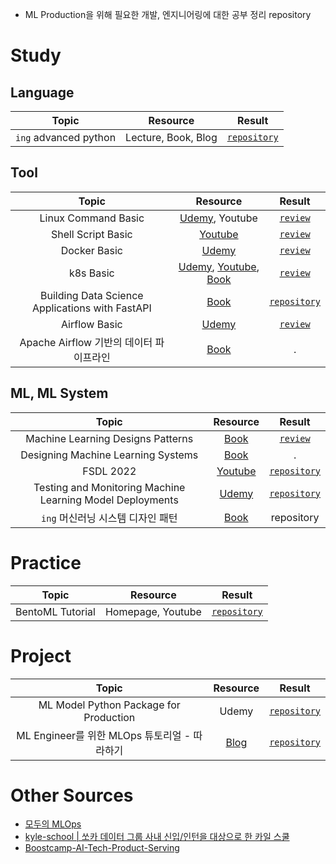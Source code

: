 - ML Production을 위해 필요한 개발, 엔지니어링에 대한 공부 정리 repository

# Study
## Language
|Topic|Resource|Result|
|:------:|:---:|:---:|
|`ing` advanced python|Lecture, Book, Blog|[`repository`](https://github.com/minsoo9506/advanced-python-study)|

## Tool
|Topic|Resource|Result|
|:------:|:---:|:---:|
|Linux Command Basic|[Udemy](https://www.udemy.com/course/linux-command-line-colt/), Youtube|[`review`](https://minsoo9506.github.io/04-linux-udemy/)|
|Shell Script Basic|[Youtube](https://www.youtube.com/playlist?list=PLApuRlvrZKog2XlvGJQh9KY8ePCvUG7Je)|[`review`](https://minsoo9506.github.io/05-shell/)|
|Docker Basic |[Udemy](https://www.udemy.com/course/docker-kubernetes-2022/)|[`review`](https://minsoo9506.github.io/categories/docker/)|
|k8s Basic|[Udemy](https://www.udemy.com/course/docker-kubernetes-2022/), [Youtube](https://www.youtube.com/playlist?list=PLApuRlvrZKohaBHvXAOhUD-RxD0uQ3z0c), [Book](http://www.yes24.com/Product/Goods/84927385)|[`review`](https://minsoo9506.github.io/categories/kubernetes/)|
|Building Data Science Applications with FastAPI|[Book](https://github.com/PacktPublishing/Building-Data-Science-Applications-with-FastAPI)|[`repository`](https://github.com/minsoo9506/FastAPI-study)|
|Airflow Basic|[Udemy](https://www.udemy.com/course/the-complete-hands-on-course-to-master-apache-airflow/)|[`review`](https://minsoo9506.github.io/categories/airflow/)|
|Apache Airflow 기반의 데이터 파이프라인|[Book](http://www.yes24.com/Product/Goods/107878326)|.|

## ML, ML System
|Topic|Resource|Result|
|:------:|:---:|:---:|
|Machine Learning Designs Patterns|[Book](https://www.amazon.com/Machine-Learning-Design-Patterns-Preparation/dp/1098115783)|[`review`](./review/book_ML_design_patterns/)|
|Designing Machine Learning Systems|[Book](https://www.amazon.com/Designing-Machine-Learning-Systems-Production-Ready/dp/1098107969)|.|
|FSDL 2022|[Youtube](https://fullstackdeeplearning.com/course/2022/)|[`repository`](https://github.com/minsoo9506/FSDL2022-study)|
|Testing and Monitoring Machine Learning Model Deployments|[Udemy](https://www.udemy.com/course/deployment-of-machine-learning-models/)|[`repository`](https://github.com/minsoo9506/ML-testing-monitoring)|
|`ing` 머신러닝 시스템 디자인 패턴|[Book](http://www.yes24.com/Product/Goods/105119319)|repository|

# Practice
|Topic|Resource|Result|
|:------:|:---:|:---:|
|BentoML Tutorial|Homepage, Youtube|[`repository`](https://github.com/minsoo9506/BentoML-model-serving)|

# Project
|Topic|Resource|Result|
|:------:|:---:|:---:|
|ML Model Python Package for Production|Udemy|[`repository`](https://github.com/minsoo9506/fraudDetection)|
|ML Engineer를 위한 MLOps 튜토리얼 - 따라하기|[Blog](https://mlops-for-mle.github.io/tutorial/)|[`repository`](https://github.com/minsoo9506/mlops-project-level0)|

# Other Sources
- [모두의 MLOps](https://mlops-for-all.github.io/)
- [kyle-school | 쏘카 데이터 그룹 사내 신입/인턴을 대상으로 한 카일 스쿨](https://zzsza.github.io/kyle-school/)
- [Boostcamp-AI-Tech-Product-Serving](https://github.com/zzsza/Boostcamp-AI-Tech-Product-Serving)